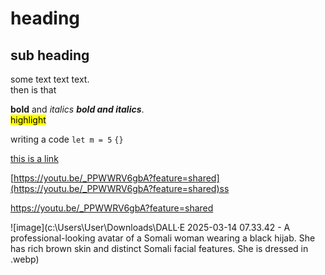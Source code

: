 # heading
## sub heading

some text text  text.<br>  then is that   

**bold** and *italics* ***bold and italics***. <br>
<mark>highlight</mark> <br>

writing a code `let m = 5` `{}`<br>

[this is a link](https://youtu.be/_PPWWRV6gbA?feature=shared) <br>

[https://youtu.be/_PPWWRV6gbA?feature=shared](https://youtu.be/_PPWWRV6gbA?feature=shared)ss <br>

<https://youtu.be/_PPWWRV6gbA?feature=shared><br>

![image](c:\Users\User\Downloads\DALL·E 2025-03-14 07.33.42 - A professional-looking avatar of a Somali woman wearing a black hijab. She has rich brown skin and distinct Somali facial features. She is dressed in .webp)